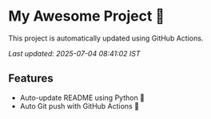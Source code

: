 # My Awesome Project 🚀

This project is automatically updated using GitHub Actions.

_Last updated: 2025-07-04 08:41:02 IST_

## Features
- Auto-update README using Python 🐍
- Auto Git push with GitHub Actions 🤖
